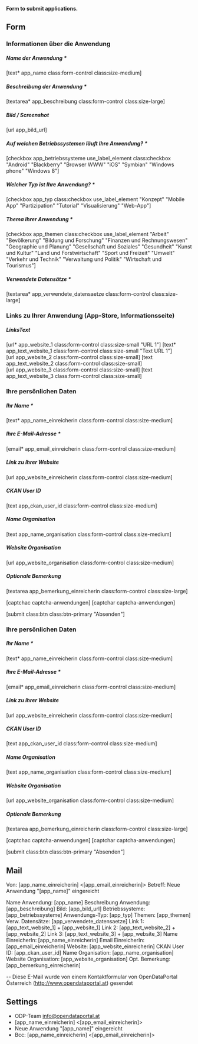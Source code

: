**Form to submit applications.**

## Form

<div class="col-sm-9">
<h3>Informationen über die Anwendung</h3>

<div class="form-group row app_name">
<h5>Name der Anwendung *</h5>
[text* app_name class:form-control class:size-medium]
</div>

<div class="form-group row col-sm-8 app_beschreibung">
<h5>Beschreibung der Anwendung *</h5>
[textarea* app_beschreibung class:form-control class:size-large]
</div>

<div class="form-group row form-bild">
<h5>Bild / Screenshot</h5>
[url app_bild_url]
</div>

<div class="row app_betriebssysteme">
<h5>Auf welchen Betriebssystemen läuft Ihre Anwendung? *</h5>
[checkbox app_betriebssysteme use_label_element class:checkbox "Android" "Blackberry" "Browser WWW" "iOS" "Symbian" "Windows phone" "Windows 8"]
</div>

<div class="row app_art">
<h5>Welcher Typ ist Ihre Anwendung? *</h5>
[checkbox app_typ class:checkbox use_label_element "Konzept" "Mobile App" "Partizipation" "Tutorial" "Visualisierung" "Web-App"]
</div>

<div class="row app_themen">
<h5>Thema Ihrer Anwendung *</h5>
[checkbox app_themen class:checkbox use_label_element "Arbeit" "Bevölkerung" "Bildung und Forschung" "Finanzen und Rechnungswesen" "Geographie und Planung" "Gesellschaft und Soziales" "Gesundheit" "Kunst und Kultur" "Land und Forstwirtschaft" "Sport und Freizeit" "Umwelt" "Verkehr und Technik" "Verwaltung und Politik" "Wirtschaft und Tourismus"]
</div>

<div class="form-group row app_verwendete_datensaetze col-sm-8 ">
<h5>Verwendete Datens&auml;tze *</h5>
     [textarea* app_verwendete_datensaetze class:form-control class:size-large]
</div>

<h3>Links zu Ihrer Anwendung (App-Store, Informationsseite)</h3>

<div class="form-group row form-app_links">

<h5><span class="link">Links</span><span class="text">Text</span></h5>
<div class="row link1">
     [url* app_website_1 class:form-control class:size-small "URL 1"] [text* app_text_website_1 class:form-control class:size-small "Text URL 1"]
</div>

<div class="row link2">
     [url app_website_2 class:form-control class:size-small] [text app_text_website_2 class:form-control class:size-small]
</div>

<div class="row link3">
     [url app_website_3 class:form-control class:size-small] [text app_text_website_3 class:form-control class:size-small]
</div>

</div>

<div class="form-group row">

<h3>Ihre persönlichen Daten</h3>
<h5 class="app_name_einreicherin">Ihr Name *</h5>
[text* app_name_einreicherin class:form-control class:size-medium]

<h5 class="app_email_einreicherin">Ihre E-Mail-Adresse *</h5>
[email* app_email_einreicherin class:form-control class:size-medium]

<h5 class="app_website_einreicherin">Link zu Ihrer Website</h5>
[url app_website_einreicherin class:form-control class:size-medium]

<h5 class="app_ckan_user_id">CKAN User ID</h5>
[text app_ckan_user_id class:form-control class:size-medium]

<h5 class="app_name_organisation">Name Organisation</h5>
[text app_name_organisation class:form-control class:size-medium]

<h5 class="app_website_organisation">Website Organisation</h5>
[url app_website_organisation class:form-control class:size-medium]

</div>
</div>
<div class="form-group row app_bemerkung_einreicherin col-sm-8">
<h5>Optionale Bemerkung</h5>
[textarea app_bemerkung_einreicherin class:form-control class:size-large]
</div>

[captchac captcha-anwendungen]
[captchar captcha-anwendungen]

<p class="row">[submit class:btn class:btn-primary "Absenden"]</p>
<h3>Ihre persönlichen Daten</h3>
<h5 class="app_name_einreicherin">Ihr Name *</h5>
[text* app_name_einreicherin class:form-control class:size-medium]

<h5 class="app_email_einreicherin">Ihre E-Mail-Adresse *</h5>
[email* app_email_einreicherin class:form-control class:size-medium]

<h5 class="app_website_einreicherin">Link zu Ihrer Website</h5>
[url app_website_einreicherin class:form-control class:size-medium]

<h5 class="app_ckan_user_id">CKAN User ID</h5>
[text app_ckan_user_id class:form-control class:size-medium]

<h5 class="app_name_organisation">Name Organisation</h5>
[text app_name_organisation class:form-control class:size-medium]

<h5 class="app_website_organisation">Website Organisation</h5>
[url app_website_organisation class:form-control class:size-medium]

</div>
</div>
<div class="form-group row app_bemerkung_einreicherin col-sm-8">
<h5>Optionale Bemerkung</h5>
[textarea app_bemerkung_einreicherin class:form-control class:size-large]
</div>

[captchac captcha-anwendungen]
[captchar captcha-anwendungen]

<p class="row">[submit class:btn class:btn-primary "Absenden"]</p>


## Mail

Von: [app_name_einreicherin] <[app_email_einreicherin]>
Betreff: Neue Anwendung "[app_name]" eingereicht

Name Anwendung: [app_name]
Beschreibung Anwendung: [app_beschreibung]
Bild: [app_bild_url]
Betriebssysteme:  [app_betriebssysteme]
Anwendungs-Typ:  [app_typ]
Themen:  [app_themen] 
Verw. Datensätze: [app_verwendete_datensaetze]
Link 1: [app_text_website_1] + [app_website_1]
Link 2: [app_text_website_2] + [app_website_2]
Link 3: [app_text_website_3] + [app_website_3]
Name EinreicherIn: [app_name_einreicherin]
Email EinreicherIn: [app_email_einreicherin]
Website: [app_website_einreicherin]
CKAN User ID: [app_ckan_user_id]
Name Organisation: [app_name_organisation]
Website Organisation: [app_website_organisation]
Opt. Bemerkung: [app_bemerkung_einreicherin]

--
Diese E-Mail wurde von einem Kontaktformular von OpenDataPortal Österreich (http://www.opendataportal.at) gesendet

## Settings
- ODP-Team <info@opendataportal.at>
- [app_name_einreicherin] <[app_email_einreicherin]>
- Neue Anwendung "[app_name]" eingereicht
- Bcc: [app_name_einreicherin] <[app_email_einreicherin]>





